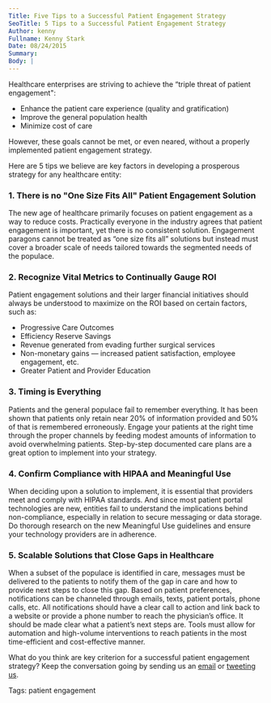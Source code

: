 ```yaml
---
Title: Five Tips to a Successful Patient Engagement Strategy
SeoTitle: 5 Tips to a Successful Patient Engagement Strategy
Author: kenny
Fullname: Kenny Stark
Date: 08/24/2015
Summary: 
Body: |
---
```

Healthcare enterprises are striving to achieve the “triple threat of patient engagement":

-  Enhance the patient care experience (quality and gratification)
-  Improve the general population health
-  Minimize cost of care

However, these goals cannot be met, or even neared, without a properly implemented patient engagement strategy. 

Here are 5 tips we believe are key factors in developing a prosperous strategy for any healthcare entity:

### 1. There is no "One Size Fits All" Patient Engagement Solution
The new age of healthcare primarily focuses on patient engagement as a way to reduce costs. Practically everyone in the industry agrees that patient engagement is important, yet there is no consistent solution. Engagement paragons cannot be treated as “one size fits all” solutions but instead must cover a broader scale of needs tailored towards the segmented needs of the populace.

### 2. Recognize Vital Metrics to Continually Gauge ROI
Patient engagement solutions and their larger financial initiatives should always be understood to maximize on the ROI based on certain factors, such as:
- Progressive Care Outcomes
- Efficiency Reserve Savings
- Revenue generated from evading further surgical services
- Non-monetary gains — increased patient satisfaction, employee engagement, etc.
- Greater Patient and Provider Education

### 3. Timing is Everything
Patients and the general populace fail to remember everything. It has been shown that patients only retain near 20% of information provided and 50% of that is remembered erroneously. Engage your patients at the right time through the proper channels by feeding modest amounts of information to avoid overwhelming patients. Step-by-step documented care plans are a great option to implement into your strategy. 

### 4. Confirm Compliance with HIPAA and Meaningful Use
When deciding upon a solution to implement, it is essential that providers meet and comply with HIPAA standards. And since most patient portal technologies are new, entities fail to understand the implications behind non-compliance, especially in relation to secure messaging or data storage. Do thorough research on the new Meaningful Use guidelines and ensure your technology providers are in adherence. 

### 5. Scalable Solutions that Close Gaps in Healthcare
When a subset of the populace is identified in care, messages must be delivered to the patients to notify them of the gap in care and how to provide next steps to close this gap. Based on patient preferences, notifications can be channeled through emails, texts, patient portals, phone calls, etc. All notifications should have a clear call to action and link back to a website or provide a phone number to reach the physician’s office. It should be made clear what a patient’s next steps are. Tools must allow for automation and high-volume interventions to reach patients in the most time-efficient and cost-effective manner.

What do you think are key criterion for a successful patient engagement strategy? Keep the conversation going by sending us an [email](hello@catalyze.io) or [tweeting us](https://twitter.com/catalyzeio).

Tags: patient engagement